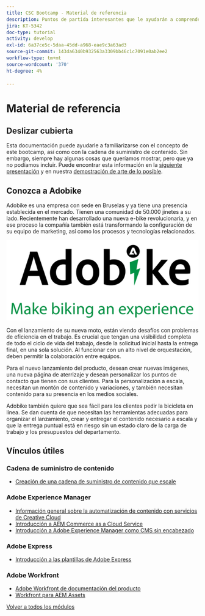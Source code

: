 ```yaml
---
title: CSC Bootcamp - Material de referencia
description: Puntos de partida interesantes que le ayudarán a comprender mejor los temas tratados en este bootcamp.
jira: KT-5342
doc-type: tutorial
activity: develop
exl-id: 6a37ce5c-5daa-45dd-a968-eae9c3a63ad3
source-git-commit: 143da6340b932563a3309bb46c1c7091e0ab2ee2
workflow-type: tm+mt
source-wordcount: '370'
ht-degree: 4%

---
```


# Material de referencia

## Deslizar cubierta

Esta documentación puede ayudarle a familiarizarse con el concepto de este bootcamp, así como con la cadena de suministro de contenido. Sin embargo, siempre hay algunas cosas que queríamos mostrar, pero que ya no podíamos incluir. Puede encontrar esta información en la [siguiente presentación](https://adobe.sharepoint.com/:p:/r/sites/SWEnterpriseMarketingTeam/Shared%20Documents/Bootcamps/Content%20Supply%20Chain%20Bootcamp/Experience%20Makers%20Content%20Supply%20Chain%20Slide%20Deck.pptx?d=w1a3787d39c3a43ab941cfd0069f8383a&amp;csf=1&amp;web=1&amp;e=57aFUU) y en nuestra [demostración de arte de lo posible](https://xd.adobe.com/view/45ea642f-69fb-4bbe-bba6-6915a3709a6d-10b9/?fullscreen).

## Conozca a Adobike

Adobike es una empresa con sede en Bruselas y ya tiene una presencia establecida en el mercado. Tienen una comunidad de 50.000 jinetes a su lado. Recientemente han desarrollado una nueva e-bike revolucionaria, y en ese proceso la compañía también está transformando la configuración de su equipo de marketing, así como los procesos y tecnologías relacionados.

![Adobe Bike](./images/adobike-logo.png)

Con el lanzamiento de su nueva moto, están viendo desafíos con problemas de eficiencia en el trabajo. Es crucial que tengan una visibilidad completa de todo el ciclo de vida del trabajo, desde la solicitud inicial hasta la entrega final, en una sola solución. Al funcionar con un alto nivel de orquestación, deben permitir la colaboración entre equipos.

Para el nuevo lanzamiento del producto, desean crear nuevas imágenes, una nueva página de aterrizaje y desean personalizar los puntos de contacto que tienen con sus clientes. Para la personalización a escala, necesitan un montón de contenido y variaciones, y también necesitan contenido para su presencia en los medios sociales.

Adobike también quiere que sea fácil para los clientes pedir la bicicleta en línea. Se dan cuenta de que necesitan las herramientas adecuadas para organizar el lanzamiento, crear y entregar el contenido necesario a escala y que la entrega puntual está en riesgo sin un estado claro de la carga de trabajo y los presupuestos del departamento.


## Vínculos útiles

### Cadena de suministro de contenido

- [Creación de una cadena de suministro de contenido que escale](https://business.adobe.com/resources/webinars/building-a-content-supply-chain-that-scales.html)

### Adobe Experience Manager

- [Información general sobre la automatización de contenido con servicios de Creative Cloud](https://experienceleague.adobe.com/docs/experience-manager-learn/assets/content-automation/overview.html?lang=en)
- [Introducción a AEM Commerce as a Cloud Service](https://experienceleague.adobe.com/docs/experience-manager-cloud-service/content/content-and-commerce/storefront/getting-started.html)
- [Introducción a Adobe Experience Manager como CMS sin encabezado](https://experienceleague.adobe.com/docs/experience-manager-cloud-service/content/headless/introduction.html?lang=en)

### Adobe Express

- [Introducción a las plantillas de Adobe Express](https://helpx.adobe.com/express/using/work-with-templates.html)

### Adobe Workfront

- [Adobe Workfront de documentación del producto](https://experienceleague.adobe.com/docs/workfront/using/home.html?lang=en)
- [Workfront para AEM Assets](https://exchange.adobe.com/apps/ec/101385/workfront-for-aem-assets)


[Volver a todos los módulos](./overview.md)
